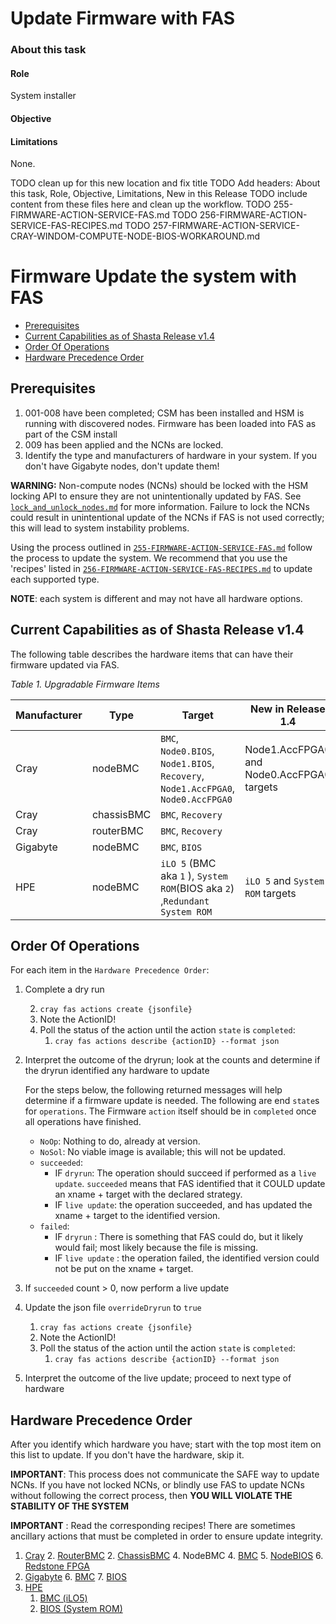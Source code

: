 # Update Firmware with FAS

### About this task

#### Role
System installer

#### Objective

#### Limitations
None.


TODO clean up for this new location and fix title
TODO Add headers: About this task, Role, Objective, Limitations, New in this Release
TODO include content from these files here and clean up the workflow.
TODO 255-FIRMWARE-ACTION-SERVICE-FAS.md
TODO 256-FIRMWARE-ACTION-SERVICE-FAS-RECIPES.md
TODO 257-FIRMWARE-ACTION-SERVICE-CRAY-WINDOM-COMPUTE-NODE-BIOS-WORKAROUND.md

# Firmware Update the system with FAS

* [Prerequisites](#prerequisites)
* [Current Capabilities as of Shasta Release v1.4](#current-capabilities)
* [Order Of Operations](#order-of-operations)
* [Hardware Precedence Order](#hardware-precedence-order)

<a name="prerequisites"></a>
## Prerequisites

1. 001-008 have been completed; CSM has been installed and HSM is running with discovered nodes.  Firmware has been loaded into FAS as part of the CSM install
2. 009 has been applied and the NCNs are locked.
3. Identify the type and manufacturers of hardware in your system.  If you don't have Gigabyte nodes, don't update them!

**WARNING:** Non-compute nodes (NCNs) should be locked with the HSM locking API to ensure they are not unintentionally updated by FAS. See [`lock_and_unlock_nodes.md`](lock_and_unlock_nodes.md) for more information. Failure to lock the NCNs could result in unintentional update of the NCNs if FAS is not used correctly; this will lead to system instability problems.


Using the process outlined in [`255-FIRMWARE-ACTION-SERVICE-FAS.md`](255-FIRMWARE-ACTION-SERVICE-FAS.md) follow the process to update the system.  We recommend that you use the 'recipes' listed in [`256-FIRMWARE-ACTION-SERVICE-FAS-RECIPES.md`](256-FIRMWARE-ACTION-SERVICE-FAS-RECIPES.md) to update each supported type.

**NOTE**: each system is different and may not have all hardware options.


<a name="current-capabilities"></a>
## Current Capabilities as of Shasta Release v1.4

The following table describes the hardware items that can have their firmware updated via FAS.

*Table 1. Upgradable Firmware Items*

| **Manufacturer** | **Type**   | **Target**                                                   | **New in Release 1.4**                     |
| ---------------- | ---------- | ------------------------------------------------------------ | ------------------------------------------ |
| Cray             | nodeBMC    | `BMC`, `Node0.BIOS`,  `Node1.BIOS`,  `Recovery`, `Node1.AccFPGA0`, `Node0.AccFPGA0` | Node1.AccFPGA0  and Node0.AccFPGA0 targets |
| Cray             | chassisBMC | `BMC`, `Recovery`                                            |                                            |
| Cray             | routerBMC  | `BMC`, `Recovery`                                            |                                            |
| Gigabyte         | nodeBMC    | `BMC`, `BIOS`                                                |                                            |
| HPE              | nodeBMC    | `iLO 5` (BMC aka `1` ), `System ROM`(BIOS aka `2`) ,`Redundant System ROM`  | `iLO 5` and `System ROM` targets |


<a name="order-of-operations"></a>
## Order Of Operations

For each item in the `Hardware Precedence Order`:

1. Complete a dry run

     2. `cray fas actions create {jsonfile}`
     2. Note the ActionID!
     3. Poll the status of the action until the action `state` is `completed`:
        1. `cray fas actions describe {actionID} --format json`

  2. Interpret the outcome of the dryrun; look at the counts and determine if the dryrun identified any hardware to update

     For the steps below, the following returned messages will help determine if a firmware update is needed. The following are end `state`s for `operations`.  The Firmware `action` itself should be in `completed` once all operations have finished.

     *	`NoOp`: Nothing to do, already at version.
     *	`NoSol`: No viable image is available; this will not be updated.
     *	`succeeded`: 
     	*	IF `dryrun`: The operation should succeed if performed as a `live update`. `succeeded` means that FAS identified that it COULD update an xname + target with the declared strategy. 
     	*	IF `live update`: the operation succeeded, and has updated the xname + target to the identified version.
     *	`failed`: 
     	*	IF `dryrun` : There is something that FAS could do, but it likely would fail; most likely because the file is missing. 
     	*	IF `live update` : the operation failed, the identified version could not be put on the xname + target.

3. If `succeeded` count > 0, now perform a live update

4. Update the json file `overrideDryrun` to `true`

   1. `cray fas actions create {jsonfile}`
     2. Note the ActionID!
     3. Poll the status of the action until the action `state` is `completed`:
        1. `cray fas actions describe {actionID} --format json`

5. Interpret the outcome of the live update; proceed to next type of hardware

<a name="hardware-precedence-order"></a>
## Hardware Precedence Order
After you identify which hardware you have; start with the top most item on this list to update.  If you don't have the hardware, skip it.

**IMPORTANT**: This process does not communicate the SAFE way to update NCNs. If you have not locked NCNs, or blindly use FAS to update NCNs without following the correct process, then **YOU WILL VIOLATE THE STABILITY OF THE SYSTEM**

**IMPORTANT** : Read the corresponding recipes! There are sometimes ancillary actions that must be completed in order to ensure update integrity.

1. [Cray](256-FIRMWARE-ACTION-SERVICE-FAS-RECIPES.md#manufacturer-cray)
     2. [RouterBMC](256-FIRMWARE-ACTION-SERVICE-FAS-RECIPES.md#cray-device-type-routerbmc--target-bmc)
     2. [ChassisBMC](256-FIRMWARE-ACTION-SERVICE-FAS-RECIPES.md#cray-device-type-chassisbmc-target-bmc)
     4. NodeBMC
        4. [BMC](256-FIRMWARE-ACTION-SERVICE-FAS-RECIPES.md#cray-device-type-nodebmc-target-bmc)
        5. [NodeBIOS](256-FIRMWARE-ACTION-SERVICE-FAS-RECIPES.md#cray-device-type-nodebmc-target-nodebios)
        6. [Redstone FPGA 	](256-FIRMWARE-ACTION-SERVICE-FAS-RECIPES.md#cray-device-type-nodebmc-target-redstone-fpga) 
5. [Gigabyte](256-FIRMWARE-ACTION-SERVICE-FAS-RECIPES.md#manufacturer-gigabyte)
	6. [BMC](256-FIRMWARE-ACTION-SERVICE-FAS-RECIPES.md#gb-device-type-nodebmc-target-bmc) 
	7. [BIOS](256-FIRMWARE-ACTION-SERVICE-FAS-RECIPES.md#gb-device-type-nodebmc-target-bios) 
3. [HPE](256-FIRMWARE-ACTION-SERVICE-FAS-RECIPES.md#manufacturer-hpe)
     1. [BMC (iLO5)](256-FIRMWARE-ACTION-SERVICE-FAS-RECIPES.md#hpe-device-type-nodebmc-target--aka-bmc)
     2. [BIOS (System ROM)](256-FIRMWARE-ACTION-SERVICE-FAS-RECIPES.md#hpe-device-type-nodebmc-target--aka-bios) 


